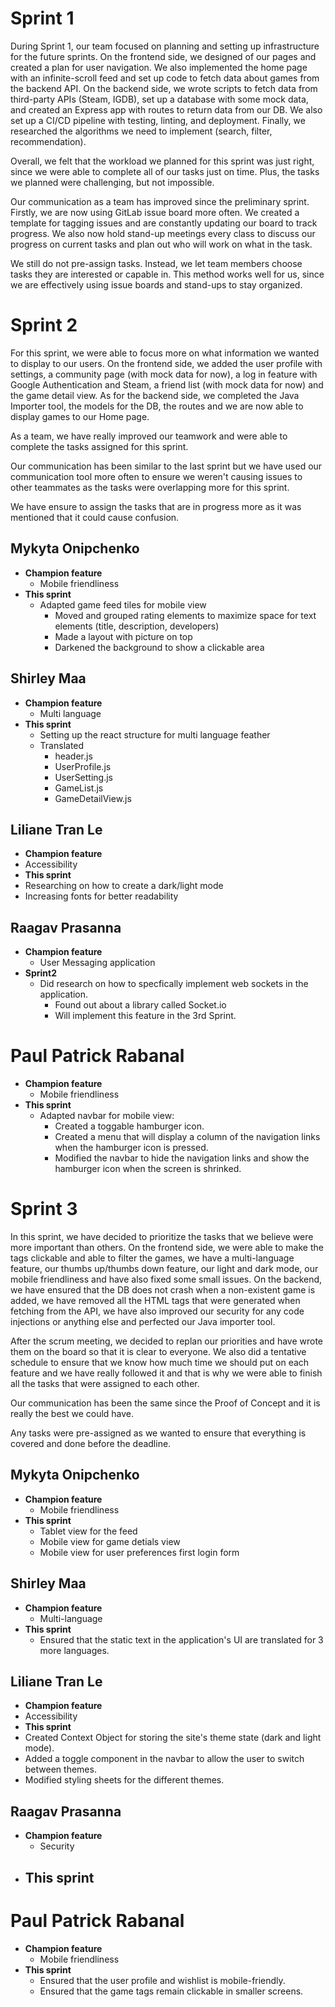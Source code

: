 # Sprint 1

During Sprint 1, our team focused on planning and setting up infrastructure for the future sprints. On the frontend side, we designed of our pages and created a plan for user navigation. We also implemented the home page with an infinite-scroll feed and set up code to fetch data about games from the backend API. On the backend side, we wrote scripts to fetch data from third-party APIs (Steam, IGDB), set up a database with some mock data, and created an Express app with routes to return data from our DB. We also set up a CI/CD pipeline with testing, linting, and deployment. Finally, we researched the algorithms we need to implement (search, filter, recommendation).

Overall, we felt that the workload we planned for this sprint was just right, since we were able to complete all of our tasks just on time. Plus, the tasks we planned were challenging, but not impossible.

Our communication as a team has improved since the preliminary sprint. Firstly, we are now using GitLab issue board more often. We created a template for tagging issues and are constantly updating our board to track progress. We also now hold stand-up meetings every class to discuss our progress on current tasks and plan out who will work on what in the task.

We still do not pre-assign tasks. Instead, we let team members choose tasks they are interested or capable in. This method works well for us, since we are effectively using issue boards and stand-ups to stay organized.

# Sprint 2

For this sprint, we were able to focus more on what information we wanted to display to our users. On the frontend side, we added the user profile with settings, a community page (with mock data for now), a log in feature with Google Authentication and Steam, a friend list (with mock data for now) and the game detail view. As for the backend side, we completed the Java Importer tool, the models for the DB, the routes and we are now able to display games to our Home page.

As a team, we have really improved our teamwork and were able to complete the tasks assigned for this sprint.

Our communication has been similar to the last sprint but we have used our communication tool more often to ensure we weren't causing issues to other teammates as the tasks were overlapping more for this sprint.

We have ensure to assign the tasks that are in progress more as it was mentioned that it could cause confusion.

## Mykyta Onipchenko
- **Champion feature**
  - Mobile friendliness
- **This sprint**
  - Adapted game feed tiles for mobile view
    - Moved and grouped rating elements to maximize space for text elements (title, description, developers)
    - Made a layout with picture on top
    - Darkened the background to show a clickable area

## Shirley Maa
- **Champion feature**
  - Multi language
- **This sprint**
  - Setting up the react structure for multi language feather 
  - Translated
    - header.js
    - UserProfile.js
    - UserSetting.js
    - GameList.js
    - GameDetailView.js 

## Liliane Tran Le
- **Champion feature**
 - Accessibility
- **This sprint**
 - Researching on how to create a dark/light mode
 - Increasing fonts for better readability

## Raagav Prasanna
- **Champion feature**
  - User Messaging application
- **Sprint2**
  - Did research on how to specfically implement web sockets in the application.
    - Found out about a library called Socket.io
    - Will implement this feature in the 3rd Sprint.

# Paul Patrick Rabanal
- **Champion feature**
  - Mobile friendliness
- **This sprint**
  - Adapted navbar for mobile view:
    - Created a toggable hamburger icon.
    - Created a menu that will display a column of the navigation links when the hamburger icon is pressed.
    - Modified the navbar to hide the navigation links and show the hamburger icon when the screen is shrinked.


# Sprint 3

In this sprint, we have decided to prioritize the tasks that we believe were more important than others. On the frontend side, we were able to make the tags clickable and able to filter the games, we have a multi-language feature, our thumbs up/thumbs down feature, our light and dark mode, our mobile friendliness and have also fixed some small issues. On the backend, we have ensured that the DB does not crash when a non-existent game is added, we have removed all the HTML tags that were generated when fetching from the API, we have also improved our security for any code injections or anything else and perfected our Java importer tool.

After the scrum meeting, we decided to replan our priorities and have wrote them on the board so that it is clear to everyone. We also did a tentative schedule to ensure that we know how much time we should put on each feature and we have really followed it and that is why we were able to finish all the tasks that were assigned to each other.

Our communication has been the same since the Proof of Concept and it is really the best we could have.

Any tasks were pre-assigned as we wanted to ensure that everything is covered and done before the deadline.

## Mykyta Onipchenko
- **Champion feature**
  - Mobile friendliness
- **This sprint**
   - Tablet view for the feed
   - Mobile view for game detials view
   - Mobile view for user preferences first login form

## Shirley Maa
- **Champion feature**
  - Multi-language
- **This sprint**
  - Ensured that the static text in the application's UI are translated for 3 more languages.

## Liliane Tran Le
- **Champion feature**
 - Accessibility
- **This sprint**
 - Created Context Object for storing the site's theme state (dark and light mode).
 - Added a toggle component in the navbar to allow the user to switch between themes.
 - Modified styling sheets for the different themes.

## Raagav Prasanna
- **Champion feature**
  - Security
- **This sprint**
  - 

# Paul Patrick Rabanal
- **Champion feature**
  - Mobile friendliness
- **This sprint**
  - Ensured that the user profile and wishlist is mobile-friendly.
  - Ensured that the game tags remain clickable in smaller screens.
